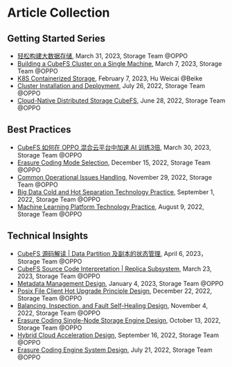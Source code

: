 # Article Collection

## Getting Started Series

- [轻松构建大数据存储](https://mp.weixin.qq.com/s/MHSK4hG6omHajtrJcrjzvw), March 31, 2023, Storage Team @OPPO
- [Building a CubeFS Cluster on a Single Machine](https://mp.weixin.qq.com/s/_-CcKBbNBRyR6mHkfNZIdw), March 7, 2023, Storage Team @OPPO
- [K8S Containerized Storage](https://mp.weixin.qq.com/s/RgpunU_j2ggE679B5y0sbQ), February 7, 2023, Hu Weicai @Beike
- [Cluster Installation and Deployment](https://mp.weixin.qq.com/s/B98CJ_gh-ViPlDKXkmptTA), July 26, 2022, Storage Team @OPPO
- [Cloud-Native Distributed Storage CubeFS](https://mp.weixin.qq.com/s/mhxODmVEkSLhH8EqgJzcuQ), June 28, 2022, Storage Team @OPPO

## Best Practices

- [CubeFS 如何在 OPPO 混合云平台中加速 AI 训练3倍](https://mp.weixin.qq.com/s/9el9S66eDhqAKU2vvpJW3Q), March 30, 2023, Storage Team @OPPO
- [Erasure Coding Mode Selection](https://mp.weixin.qq.com/s/v-fFJZtDY2_9loHWAnPXqA), December 15, 2022, Storage Team @OPPO
- [Common Operational Issues Handling](https://mp.weixin.qq.com/s/cH9xw5sK80RIkkZWpyd4qA), November 29, 2022, Storage Team @OPPO
- [Big Data Cold and Hot Separation Technology Practice](https://mp.weixin.qq.com/s/F9_Ix1lkAfn0b05hoWlVwg), September 1, 2022, Storage Team @OPPO
- [Machine Learning Platform Technology Practice](https://mp.weixin.qq.com/s/RB1iYn850vfnwE37-UDhdA), August 9, 2022, Storage Team @OPPO

## Technical Insights

- [CubeFS 源码解读 | Data Partition 及副本的状态管理](https://mp.weixin.qq.com/s/ICpXE3e1Vu497hmvUyzI5Q), April 6, 2023，Storage Team @OPPO
- [CubeFS Source Code Interpretation | Replica Subsystem](https://mp.weixin.qq.com/s/Ryw4BLlVoysX5jeNFLpdig), March 23, 2023, Storage Team @OPPO
- [Metadata Management Design](https://mp.weixin.qq.com/s/_PwSANyJZZuFst1SOolNGQ), January 4, 2023, Storage Team @OPPO
- [Posix File Client Hot Upgrade Principle Design](https://mp.weixin.qq.com/s/AUcOjcXOIs4ba1vvnu0-3Q), December 22, 2022, Storage Team @OPPO
- [Balancing, Inspection, and Fault Self-Healing Design](https://mp.weixin.qq.com/s/CUfaEKUqvQ6UekcTDqkMqQ), November 4, 2022, Storage Team @OPPO
- [Erasure Coding Single-Node Storage Engine Design](https://mp.weixin.qq.com/s/jCdvwueQrjeIbwAADzb_7Q), October 13, 2022, Storage Team @OPPO
- [Hybrid Cloud Acceleration Design](https://mp.weixin.qq.com/s/kkUvZUMhg-qmy6Bw_RM2xw), September 16, 2022, Storage Team @OPPO
- [Erasure Coding Engine System Design](https://mp.weixin.qq.com/s/Bx2QM3p7Tz-2y6IGlXAdKA), July 21, 2022, Storage Team @OPPO